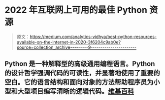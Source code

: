 # 2022 年互联网上可用的最佳 Python 资源

> 原文：<https://medium.com/analytics-vidhya/best-python-resources-available-on-the-internet-in-2020-3f6204c9ab0e?source=collection_archive---------9----------------------->

## Python 是一种解释型的高级通用编程语言。Python 的设计哲学强调代码的可读性，并显著地使用了重要的空白。它的语言结构和面向对象的方法帮助程序员为小型和大型项目编写清晰的逻辑代码。[维基百科](https://en.wikipedia.org/wiki/Python_(programming_language))